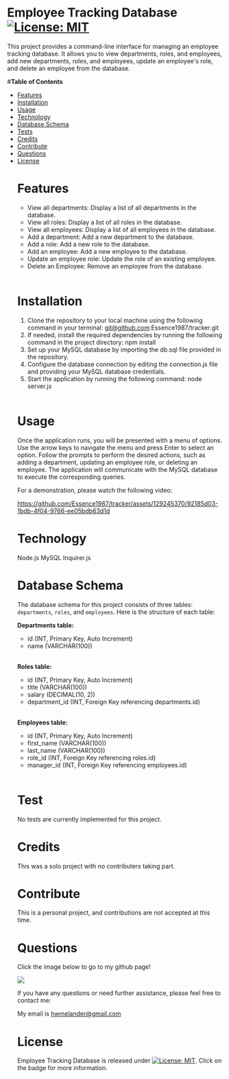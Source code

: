 # **Employee Tracking Database** [![License: MIT](https://img.shields.io/badge/License-MIT-yellow.svg)](https://opensource.org/licenses/MIT)

This project provides a command-line interface for managing an employee tracking database. It allows you to view departments, roles, and employees, add new departments, roles, and employees, update an employee's role, and delete an employee from the database.

#**Table of Contents**<br><ul><li>[Features](#features)</li><li>[Installation](#installation)</li><li>[Usage](#usage)</li><li>[Technology](#technology)</li><li>[Database Schema](#database-schema)</li><li>[Tests](#tests)</li><li>[Credits](#credits)</li><li>[Contribute](#contribute)</li><li>[Questions](#questions)</li><li>[License](#license)</li>

# **Features**

- View all departments: Display a list of all departments in the database.
- View all roles: Display a list of all roles in the database.
- View all employees: Display a list of all employees in the database.
- Add a department: Add a new department to the database.
- Add a role: Add a new role to the database.
- Add an employee: Add a new employee to the database.
- Update an employee role: Update the role of an existing employee.
- Delete an Employee: Remove an employee from the database.
</br></br>

# **Installation**

1. Clone the repository to your local machine using the following command in your terminal: git@github.com:Essence1987/tracker.git
2. If needed, install the required dependencies by running the following command in the project directory: npm install
3. Set up your MySQL database by importing the db.sql file provided in the repository.
4. Configure the database connection by editing the connection.js file and providing your MySQL database credentials.
5. Start the application by running the following command: node server.js</br></br>

# **Usage**

Once the application runs, you will be presented with a menu of options. Use the arrow keys to navigate the menu and press Enter to select an option. Follow the prompts to perform the desired actions, such as adding a department, updating an employee role, or deleting an employee. The application will communicate with the MySQL database to execute the corresponding queries.

For a demonstration, please watch the following video:

https://github.com/Essence1987/tracker/assets/129245370/92185d03-1bdb-4f04-9766-ee05bdb63d1d



# **Technology**

Node.js
MySQL
Inquirer.js

# **Database Schema**

The database schema for this project consists of three tables: `departments`, `roles`, and `employees`. Here is the structure of each table:

**Departments table:**

 * id (INT, Primary Key, Auto Increment)
 * name (VARCHAR(100))</br></br>

**Roles table:**



* id (INT, Primary Key, Auto Increment)
* title (VARCHAR(100))
* salary (DECIMAL(10, 2))
* department_id (INT, Foreign Key referencing departments.id)</br></br>


**Employees table:**

* id (INT, Primary Key, Auto Increment)
* first_name (VARCHAR(100))
* last_name (VARCHAR(100))
* role_id (INT, Foreign Key referencing roles.id)
* manager_id (INT, Foreign Key referencing employees.id)</br></br>

# **Test**

No tests are currently implemented for this project.

# **Credits**

This was a solo project with no contributers taking part.

# **Contribute**

This is a personal project, and contributions are not accepted at this time.

# **Questions**

Click the image below to go to my github page!

<a href="https://github.com/essence1987"><img src="https://github-profile-summary-cards.vercel.app/api/cards/profile-details?username=essence1987&theme=default"/></a>

If you have any questions or need further assistance, please feel free to contact me:

My email is hwmelander@gmail.com

# **License**

Employee Tracking Database is released under [![License: MIT](https://img.shields.io/badge/License-MIT-yellow.svg)](https://opensource.org/licenses/MIT). Click on the badge for more information.
